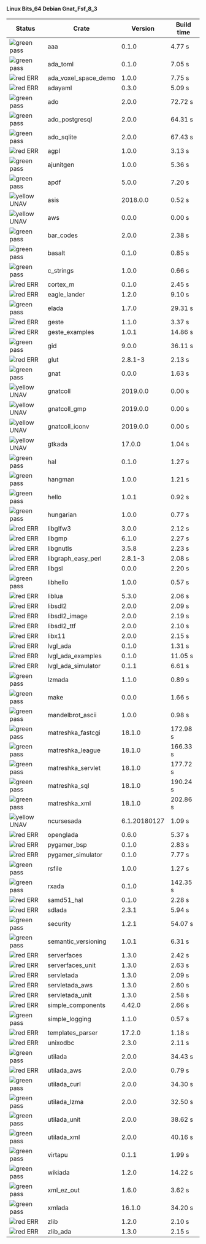 #### Linux Bits_64 Debian Gnat_Fsf_8_3

| Status | Crate | Version | Build time |
| --- | --- | --- | --- |
|![green](https://placehold.it/8/00aa00/000000?text=+) pass | aaa | 0.1.0 |  4.77 s |
|![green](https://placehold.it/8/00aa00/000000?text=+) pass | ada_toml | 0.1.0 |  7.05 s |
|![red](https://placehold.it/8/ff0000/000000?text=+) ERR  | ada_voxel_space_demo | 1.0.0 |  7.75 s |
|![red](https://placehold.it/8/ff0000/000000?text=+) ERR  | adayaml | 0.3.0 |  5.09 s |
|![green](https://placehold.it/8/00aa00/000000?text=+) pass | ado | 2.0.0 |  72.72 s |
|![green](https://placehold.it/8/00aa00/000000?text=+) pass | ado_postgresql | 2.0.0 |  64.31 s |
|![green](https://placehold.it/8/00aa00/000000?text=+) pass | ado_sqlite | 2.0.0 |  67.43 s |
|![red](https://placehold.it/8/ff0000/000000?text=+) ERR  | agpl | 1.0.0 |  3.13 s |
|![green](https://placehold.it/8/00aa00/000000?text=+) pass | ajunitgen | 1.0.0 |  5.36 s |
|![green](https://placehold.it/8/00aa00/000000?text=+) pass | apdf | 5.0.0 |  7.20 s |
|![yellow](https://placehold.it/8/ffbb00/000000?text=+) UNAV | asis | 2018.0.0 |  0.52 s |
|![yellow](https://placehold.it/8/ffbb00/000000?text=+) UNAV | aws | 0.0.0 |  0.00 s |
|![green](https://placehold.it/8/00aa00/000000?text=+) pass | bar_codes | 2.0.0 |  2.38 s |
|![green](https://placehold.it/8/00aa00/000000?text=+) pass | basalt | 0.1.0 |  0.85 s |
|![green](https://placehold.it/8/00aa00/000000?text=+) pass | c_strings | 1.0.0 |  0.66 s |
|![red](https://placehold.it/8/ff0000/000000?text=+) ERR  | cortex_m | 0.1.0 |  2.45 s |
|![red](https://placehold.it/8/ff0000/000000?text=+) ERR  | eagle_lander | 1.2.0 |  9.10 s |
|![green](https://placehold.it/8/00aa00/000000?text=+) pass | elada | 1.7.0 |  29.31 s |
|![red](https://placehold.it/8/ff0000/000000?text=+) ERR  | geste | 1.1.0 |  3.37 s |
|![red](https://placehold.it/8/ff0000/000000?text=+) ERR  | geste_examples | 1.0.1 |  14.86 s |
|![green](https://placehold.it/8/00aa00/000000?text=+) pass | gid | 9.0.0 |  36.11 s |
|![red](https://placehold.it/8/ff0000/000000?text=+) ERR  | glut | 2.8.1-3 |  2.13 s |
|![green](https://placehold.it/8/00aa00/000000?text=+) pass | gnat | 0.0.0 |  1.63 s |
|![yellow](https://placehold.it/8/ffbb00/000000?text=+) UNAV | gnatcoll | 2019.0.0 |  0.00 s |
|![yellow](https://placehold.it/8/ffbb00/000000?text=+) UNAV | gnatcoll_gmp | 2019.0.0 |  0.00 s |
|![yellow](https://placehold.it/8/ffbb00/000000?text=+) UNAV | gnatcoll_iconv | 2019.0.0 |  0.00 s |
|![yellow](https://placehold.it/8/ffbb00/000000?text=+) UNAV | gtkada | 17.0.0 |  1.04 s |
|![green](https://placehold.it/8/00aa00/000000?text=+) pass | hal | 0.1.0 |  1.27 s |
|![green](https://placehold.it/8/00aa00/000000?text=+) pass | hangman | 1.0.0 |  1.21 s |
|![green](https://placehold.it/8/00aa00/000000?text=+) pass | hello | 1.0.1 |  0.92 s |
|![green](https://placehold.it/8/00aa00/000000?text=+) pass | hungarian | 1.0.0 |  0.77 s |
|![red](https://placehold.it/8/ff0000/000000?text=+) ERR  | libglfw3 | 3.0.0 |  2.12 s |
|![red](https://placehold.it/8/ff0000/000000?text=+) ERR  | libgmp | 6.1.0 |  2.27 s |
|![red](https://placehold.it/8/ff0000/000000?text=+) ERR  | libgnutls | 3.5.8 |  2.23 s |
|![red](https://placehold.it/8/ff0000/000000?text=+) ERR  | libgraph_easy_perl | 2.8.1-3 |  2.08 s |
|![red](https://placehold.it/8/ff0000/000000?text=+) ERR  | libgsl | 0.0.0 |  2.20 s |
|![green](https://placehold.it/8/00aa00/000000?text=+) pass | libhello | 1.0.0 |  0.57 s |
|![red](https://placehold.it/8/ff0000/000000?text=+) ERR  | liblua | 5.3.0 |  2.06 s |
|![red](https://placehold.it/8/ff0000/000000?text=+) ERR  | libsdl2 | 2.0.0 |  2.09 s |
|![red](https://placehold.it/8/ff0000/000000?text=+) ERR  | libsdl2_image | 2.0.0 |  2.19 s |
|![red](https://placehold.it/8/ff0000/000000?text=+) ERR  | libsdl2_ttf | 2.0.0 |  2.10 s |
|![red](https://placehold.it/8/ff0000/000000?text=+) ERR  | libx11 | 2.0.0 |  2.15 s |
|![red](https://placehold.it/8/ff0000/000000?text=+) ERR  | lvgl_ada | 0.1.0 |  1.31 s |
|![red](https://placehold.it/8/ff0000/000000?text=+) ERR  | lvgl_ada_examples | 0.1.0 |  11.05 s |
|![red](https://placehold.it/8/ff0000/000000?text=+) ERR  | lvgl_ada_simulator | 0.1.1 |  6.61 s |
|![green](https://placehold.it/8/00aa00/000000?text=+) pass | lzmada | 1.1.0 |  0.89 s |
|![green](https://placehold.it/8/00aa00/000000?text=+) pass | make | 0.0.0 |  1.66 s |
|![green](https://placehold.it/8/00aa00/000000?text=+) pass | mandelbrot_ascii | 1.0.0 |  0.98 s |
|![green](https://placehold.it/8/00aa00/000000?text=+) pass | matreshka_fastcgi | 18.1.0 |  172.98 s |
|![green](https://placehold.it/8/00aa00/000000?text=+) pass | matreshka_league | 18.1.0 |  166.33 s |
|![green](https://placehold.it/8/00aa00/000000?text=+) pass | matreshka_servlet | 18.1.0 |  177.72 s |
|![green](https://placehold.it/8/00aa00/000000?text=+) pass | matreshka_sql | 18.1.0 |  190.24 s |
|![green](https://placehold.it/8/00aa00/000000?text=+) pass | matreshka_xml | 18.1.0 |  202.86 s |
|![yellow](https://placehold.it/8/ffbb00/000000?text=+) UNAV | ncursesada | 6.1.20180127 |  1.09 s |
|![red](https://placehold.it/8/ff0000/000000?text=+) ERR  | openglada | 0.6.0 |  5.37 s |
|![red](https://placehold.it/8/ff0000/000000?text=+) ERR  | pygamer_bsp | 0.1.0 |  2.83 s |
|![red](https://placehold.it/8/ff0000/000000?text=+) ERR  | pygamer_simulator | 0.1.0 |  7.77 s |
|![green](https://placehold.it/8/00aa00/000000?text=+) pass | rsfile | 1.0.0 |  1.27 s |
|![green](https://placehold.it/8/00aa00/000000?text=+) pass | rxada | 0.1.0 |  142.35 s |
|![red](https://placehold.it/8/ff0000/000000?text=+) ERR  | samd51_hal | 0.1.0 |  2.28 s |
|![red](https://placehold.it/8/ff0000/000000?text=+) ERR  | sdlada | 2.3.1 |  5.94 s |
|![green](https://placehold.it/8/00aa00/000000?text=+) pass | security | 1.2.1 |  54.07 s |
|![green](https://placehold.it/8/00aa00/000000?text=+) pass | semantic_versioning | 1.0.1 |  6.31 s |
|![red](https://placehold.it/8/ff0000/000000?text=+) ERR  | serverfaces | 1.3.0 |  2.42 s |
|![red](https://placehold.it/8/ff0000/000000?text=+) ERR  | serverfaces_unit | 1.3.0 |  2.63 s |
|![red](https://placehold.it/8/ff0000/000000?text=+) ERR  | servletada | 1.3.0 |  2.09 s |
|![red](https://placehold.it/8/ff0000/000000?text=+) ERR  | servletada_aws | 1.3.0 |  2.60 s |
|![red](https://placehold.it/8/ff0000/000000?text=+) ERR  | servletada_unit | 1.3.0 |  2.58 s |
|![red](https://placehold.it/8/ff0000/000000?text=+) ERR  | simple_components | 4.42.0 |  2.66 s |
|![green](https://placehold.it/8/00aa00/000000?text=+) pass | simple_logging | 1.1.0 |  0.57 s |
|![red](https://placehold.it/8/ff0000/000000?text=+) ERR  | templates_parser | 17.2.0 |  1.18 s |
|![red](https://placehold.it/8/ff0000/000000?text=+) ERR  | unixodbc | 2.3.0 |  2.11 s |
|![green](https://placehold.it/8/00aa00/000000?text=+) pass | utilada | 2.0.0 |  34.43 s |
|![red](https://placehold.it/8/ff0000/000000?text=+) ERR  | utilada_aws | 2.0.0 |  0.79 s |
|![green](https://placehold.it/8/00aa00/000000?text=+) pass | utilada_curl | 2.0.0 |  34.30 s |
|![green](https://placehold.it/8/00aa00/000000?text=+) pass | utilada_lzma | 2.0.0 |  32.50 s |
|![green](https://placehold.it/8/00aa00/000000?text=+) pass | utilada_unit | 2.0.0 |  38.62 s |
|![green](https://placehold.it/8/00aa00/000000?text=+) pass | utilada_xml | 2.0.0 |  40.16 s |
|![green](https://placehold.it/8/00aa00/000000?text=+) pass | virtapu | 0.1.1 |  1.99 s |
|![green](https://placehold.it/8/00aa00/000000?text=+) pass | wikiada | 1.2.0 |  14.22 s |
|![green](https://placehold.it/8/00aa00/000000?text=+) pass | xml_ez_out | 1.6.0 |  3.62 s |
|![green](https://placehold.it/8/00aa00/000000?text=+) pass | xmlada | 16.1.0 |  34.20 s |
|![red](https://placehold.it/8/ff0000/000000?text=+) ERR  | zlib | 1.2.0 |  2.10 s |
|![red](https://placehold.it/8/ff0000/000000?text=+) ERR  | zlib_ada | 1.3.0 |  2.15 s |
